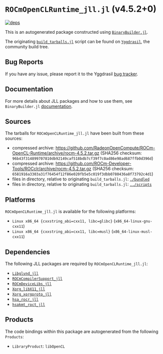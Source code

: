 # `ROCmOpenCLRuntime_jll.jl` (v4.5.2+0)

[![deps](https://juliahub.com/docs/ROCmOpenCLRuntime_jll/deps.svg)](https://juliahub.com/ui/Packages/ROCmOpenCLRuntime_jll/FxtPQ?page=2)

This is an autogenerated package constructed using [`BinaryBuilder.jl`](https://github.com/JuliaPackaging/BinaryBuilder.jl).

The originating [`build_tarballs.jl`](https://github.com/JuliaPackaging/Yggdrasil/blob/fd751d06d02a25fa3e50373619085e8617462551/R/ROCmOpenCLRuntime/ROCmOpenCLRuntime@4.5.2/build_tarballs.jl) script can be found on [`Yggdrasil`](https://github.com/JuliaPackaging/Yggdrasil/), the community build tree.

## Bug Reports

If you have any issue, please report it to the Yggdrasil [bug tracker](https://github.com/JuliaPackaging/Yggdrasil/issues).

## Documentation

For more details about JLL packages and how to use them, see `BinaryBuilder.jl` [documentation](https://docs.binarybuilder.org/stable/jll/).

## Sources

The tarballs for `ROCmOpenCLRuntime_jll.jl` have been built from these sources:

* compressed archive: https://github.com/RadeonOpenCompute/ROCm-OpenCL-Runtime/archive/rocm-4.5.2.tar.gz (SHA256 checksum: `96b43f314899707810db92149caf518bdb7cf39f7c0ad86e98ad687ffb0d396d`)
* compressed archive: https://github.com/ROCm-Developer-Tools/ROCclr/archive/rocm-4.5.2.tar.gz (SHA256 checksum: `6581916a3303a31f76454f12f86e020fb5e5c019f3dbb0780436a8f73792c4d1`)
* files in directory, relative to originating `build_tarballs.jl`: [`./bundled`](https://github.com/JuliaPackaging/Yggdrasil/tree/fd751d06d02a25fa3e50373619085e8617462551/R/ROCmOpenCLRuntime/ROCmOpenCLRuntime@4.5.2/bundled)
* files in directory, relative to originating `build_tarballs.jl`: [`../scripts`](https://github.com/JuliaPackaging/Yggdrasil/tree/fd751d06d02a25fa3e50373619085e8617462551/R/ROCmOpenCLRuntime/ROCmOpenCLRuntime@4.5.2/scripts)

## Platforms

`ROCmOpenCLRuntime_jll.jl` is available for the following platforms:

* `Linux x86_64 {cxxstring_abi=cxx11, libc=glibc}` (`x86_64-linux-gnu-cxx11`)
* `Linux x86_64 {cxxstring_abi=cxx11, libc=musl}` (`x86_64-linux-musl-cxx11`)

## Dependencies

The following JLL packages are required by `ROCmOpenCLRuntime_jll.jl`:

* [`Libglvnd_jll`](https://github.com/JuliaBinaryWrappers/Libglvnd_jll.jl)
* [`ROCmCompilerSupport_jll`](https://github.com/JuliaBinaryWrappers/ROCmCompilerSupport_jll.jl)
* [`ROCmDeviceLibs_jll`](https://github.com/JuliaBinaryWrappers/ROCmDeviceLibs_jll.jl)
* [`Xorg_libX11_jll`](https://github.com/JuliaBinaryWrappers/Xorg_libX11_jll.jl)
* [`Xorg_xorgproto_jll`](https://github.com/JuliaBinaryWrappers/Xorg_xorgproto_jll.jl)
* [`hsa_rocr_jll`](https://github.com/JuliaBinaryWrappers/hsa_rocr_jll.jl)
* [`hsakmt_roct_jll`](https://github.com/JuliaBinaryWrappers/hsakmt_roct_jll.jl)

## Products

The code bindings within this package are autogenerated from the following `Products`:

* `LibraryProduct`: `libOpenCL`
